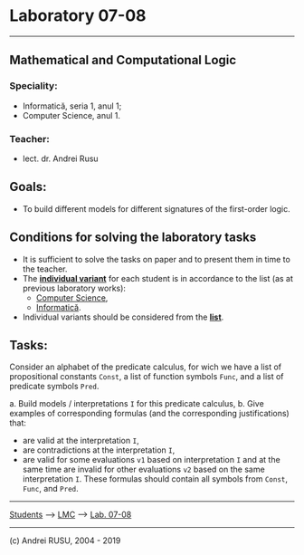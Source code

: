 # Laboratory 07-08

---

## Mathematical and Computational Logic

### Speciality: 

* Informatică, seria 1, anul 1; 
* Computer Science, anul 1.

### Teacher:

* lect. dr. Andrei Rusu

## Goals:
* To build different models for different signatures of the first-order logic. 

## Conditions for solving the laboratory tasks
<!--
1. If the formula `F` is a tautology then consider its conjunction with the formula `((A -> B) v (B ~ C) v (C -> D))`. 
2. If the formula `F` is a contradiction then consider its disjunction with the formula `((A -> B) v (B ~ C) v (C -> D))`. 

2. If the formula `F` contains less than 4 distinct propositional variables, then consider its conjunction with the formula `((A -> B) v (B ~ C) v (C -> D))`.

4. Every student work at the formula from the **[list](./LC_Lab_01_Lista_formule.html)**  in accordance with the variant given by its number in the list of students:
   * [Computer Science](./cs1.html),
   * [Informatică](./info1s1.html). 
5. Any programming language can be used, for example, **C, C++, Java, Prolog, Lisp, Python, PHP,** etc.
6. Any program should state clearly:
   - initial conditions,
   - which is the result,
   - important intermediary results on the way to the main results. 
-->

- It is sufficient to solve the tasks on paper and to present them in time to the teacher. 
- The **[individual variant](./LC_Lab-07-08-lista-variante.html)** for each student is in accordance to the list (as at previous laboratory works):
   * [Computer Science](./cs1.html),
   * [Informatică](./info1s1.html). 
- Individual variants should be considered from the **[list](./LC_Lab-07-08-lista-variante.html)**.

## Tasks:

Consider an alphabet of the predicate calculus, for wich we have a list of  propositional constants `Const`, a list of function symbols `Func`, and a list of predicate symbols `Pred`. 

a. Build models / interpretations `I` for this predicate calculus, 
b. Give examples of corresponding formulas (and the corresponding justifications) that: 
   - are valid at the interpretation `I`, 
   - are contradictions at the interpretation `I`, 
   - are valid for some evaluations `v1` based on interpretation `I` and at the same time are invalid for other evaluations `v2` based on the same interpretation `I`. These formulas should contain all symbols from `Const`, `Func`, and `Pred`. 

---

[Students](./) --> [LMC](./index-LC-cs1.html) --> [Lab. 07-08]()

---

(c) Andrei RUSU, 2004 - 2019

